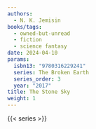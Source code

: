 ```yaml
---
authors:
  - N. K. Jemisin
books/tags:
  - owned-but-unread
  - fiction
  - science fantasy
date: 2024-04-10
params:
  isbn13: "9780316229241"
  series: The Broken Earth
  series_order: 3
  year: "2017"
title: The Stone Sky
weight: 1
---
```


<!--more-->

{{< series >}}